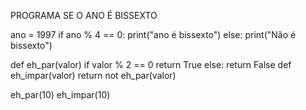 PROGRAMA SE O ANO É BISSEXTO

ano = 1997
if ano % 4 == 0:
	print("ano é bissexto")
else:
	print("Não é bissexto")


def eh_par(valor)
    if valor % 2 == 0
        return True
    else: 
        return False
def eh_impar(valor)
    return not eh_par(valor)

eh_par(10)
eh_impar(10)

